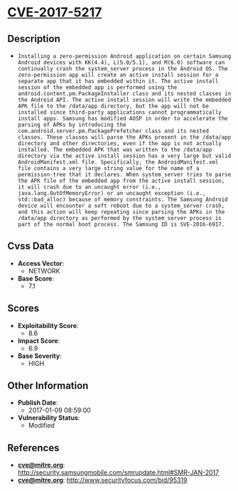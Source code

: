 
# [CVE-2017-5217](https://cve.mitre.org/cgi-bin/cvename.cgi?name=CVE-2017-5217)

## Description

- `Installing a zero-permission Android application on certain Samsung Android devices with KK(4.4), L(5.0/5.1), and M(6.0) software can continually crash the system_server process in the Android OS. The zero-permission app will create an active install session for a separate app that it has embedded within it. The active install session of the embedded app is performed using the android.content.pm.PackageInstaller class and its nested classes in the Android API. The active install session will write the embedded APK file to the /data/app directory, but the app will not be installed since third-party applications cannot programmatically install apps. Samsung has modified AOSP in order to accelerate the parsing of APKs by introducing the com.android.server.pm.PackagePrefetcher class and its nested classes. These classes will parse the APKs present in the /data/app directory and other directories, even if the app is not actually installed. The embedded APK that was written to the /data/app directory via the active install session has a very large but valid AndroidManifest.xml file. Specifically, the AndroidManifest.xml file contains a very large string value for the name of a permission-tree that it declares. When system_server tries to parse the APK file of the embedded app from the active install session, it will crash due to an uncaught error (i.e., java.lang.OutOfMemoryError) or an uncaught exception (i.e., std::bad_alloc) because of memory constraints. The Samsung Android device will encounter a soft reboot due to a system_server crash, and this action will keep repeating since parsing the APKs in the /data/app directory as performed by the system_server process is part of the normal boot process. The Samsung ID is SVE-2016-6917.`

## Cvss Data

- **Access Vector**:
  - NETWORK
- **Base Score**:
  - 7.1

## Scores

- **Exploitability Score**:
  - 8.6
- **Impact Score**:
  - 6.9
- **Base Severity**:
  - HIGH

## Other Information

- **Publish Date**:
  - 2017-01-09 08:59:00
- **Vulnerability Status**:
  - Modified

## References

- **cve@mitre.org**: http://security.samsungmobile.com/smrupdate.html#SMR-JAN-2017
- **cve@mitre.org**: http://www.securityfocus.com/bid/95319

